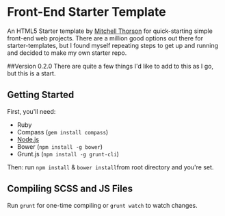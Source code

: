 # Front-End Starter Template

An HTML5 Starter template by [Mitchell Thorson](http://mitchellryanthorson.com) for quick-starting simple front-end web projects.
There are a million good options out there for starter-templates, but I found myself repeating steps to get up and running and decided to make my own starter repo.

##Version 0.2.0
There are quite a few things I'd like to add to this as I go, but this is a start.

## Getting Started
First, you'll need:
* Ruby
* Compass (`gem install compass`) 
* [Node.js](http://nodejs.org/)
* Bower (`npm install -g bower`)
* Grunt.js (`npm install -g grunt-cli`)

Then:
run `npm install` & `bower install`from root directory and you're set.

## Compiling SCSS and JS Files
Run `grunt` for one-time compiling or `grunt watch` to watch changes.

